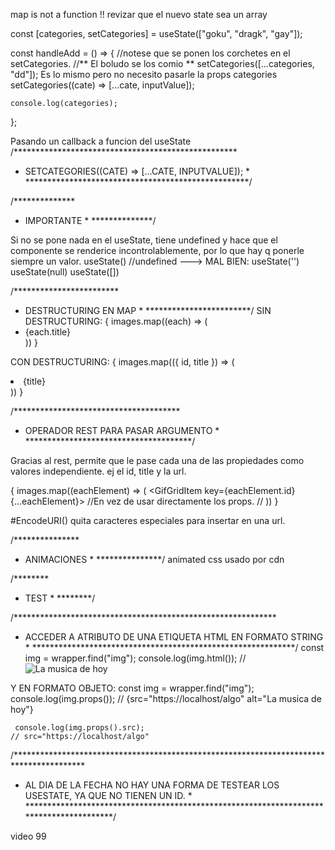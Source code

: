 map is not a function !!
revizar que el nuevo state sea un array

const [categories, setCategories] = useState(["goku", "dragk", "gay"]);

  const handleAdd = () => {
      //notese que se ponen los corchetes en el setCategories.
      //** El boludo se los comio **
    setCategories([...categories, "dd"]);
    Es lo mismo pero no necesito pasarle la props categories    
    setCategories((cate) => [...cate, inputValue]);

    console.log(categories);
  };

Pasando un callback a funcion del useState
/***************************************************
 * SETCATEGORIES((CATE) => [...CATE, INPUTVALUE]); *
 ***************************************************/


/**************
 * IMPORTANTE *
 **************/

Si no se pone nada en el useState, tiene undefined y hace que el componente se renderice incontrolablemente, por lo que hay q ponerle siempre un valor.
useState() //undefined  ---> MAL
BIEN:
  useState('')
  useState(null)
  useState([])

/************************
 * DESTRUCTURING EN MAP *
 ************************/
SIN DESTRUCTURING:
  {
    images.map((each) => (<li key={each.id}>{each.title}</li>))
  }

CON DESTRUCTURING:
  {
    images.map(({ id, title }) => (<li key={id}>{title}</li>))
  }

/**************************************
 * OPERADOR REST PARA PASAR ARGUMENTO *
 **************************************/

Gracias al rest, permite que le pase cada una de las propiedades como valores independiente. ej el id, title y la url.

  { images.map((eachElement) => (
            <GifGridItem key={eachElement.id} {...eachElement}></GifGridItem>
              //En vez de usar directamente los props.
              //<GifGridItem key={eachElement.id} img={eachElement.img}></GifGridItem> 
          ))
  }


#EncodeURI()
quita caracteres especiales para insertar en una url.


/***************
 * ANIMACIONES *
 ***************/
 animated css usado por cdn


/********
 * TEST *
 ********/

/************************************************************
 * ACCEDER A ATRIBUTO DE UNA ETIQUETA HTML EN FORMATO STRING *
 ************************************************************/
  const img = wrapper.find("img");
    console.log(img.html());
    //<img src="https://localhost/algo" alt="La musica de hoy"/>

Y EN FORMATO OBJETO:
  const img = wrapper.find("img");
    console.log(img.props());
    // {src="https://localhost/algo" alt="La musica de hoy"}

     console.log(img.props().src);
    // src="https://localhost/algo" 


/****************************************************************************************
 * AL DIA DE LA FECHA NO HAY UNA FORMA DE TESTEAR LOS USESTATE, YA QUE NO TIENEN UN ID. *
 ****************************************************************************************/

video 99